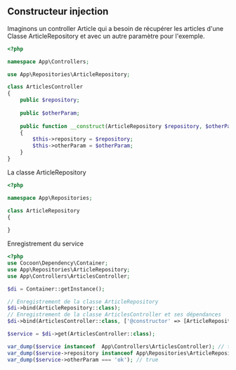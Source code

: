 ## Constructeur injection

Imaginons un controller Article qui a besoin de récupérer les articles d'une Classe ArticleRepository
et avec un autre paramètre pour l'exemple.
```php
<?php

namespace App\Controllers;

use App\Repositories\ArticleRepository;

class ArticlesController
{
    public $repository;
    
    public $otherParam;
    
    public function __construct(ArticleRepository $repository, $otherParam)
    {
        $this->repository = $repository;
        $this->otherParam = $otherParam;
    }
}
```
La classe ArticleRepository

```php
<?php

namespace App\Repositories;

class ArticleRepository
{
    
}
```
Enregistrement du service

```php
<?php
use Cocoon\Dependency\Container;
use App\Repositories\ArticleRepository;
use App\Controllers\ArticlesController;

$di = Container::getInstance();

// Enregistrement de la classe ArticleRepository
$di->bind(ArticleRepository::class);
// Enregistrement de la classe ArticlesController et ses dépendances
$di->bind(ArticlesController::class, ['@constructor' => [ArticleRepository::class, 'ok']]);

$service = $di->get(ArticlesController::class);

var_dump($service instanceof  App\Controllers\ArticlesController); // true
var_dump($service->repository instanceof App\Repositories\ArticleRepository); //true
var_dump($service->otherParam === 'ok'); // true
```